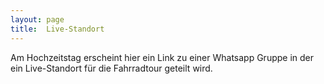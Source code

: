 ```yaml
---
layout: page
title:  Live-Standort
---
```


Am Hochzeitstag erscheint hier ein Link zu einer Whatsapp Gruppe in der ein Live-Standort für die Fahrradtour geteilt wird.
